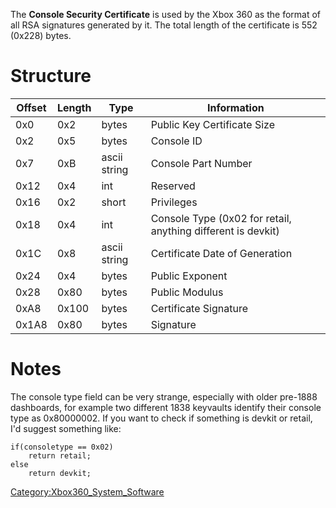 The **Console Security Certificate** is used by the Xbox 360 as the
format of all RSA signatures generated by it. The total length of the
certificate is 552 (0x228)
bytes.

# Structure

| Offset | Length | Type         | Information                                                  |
| ------ | ------ | ------------ | ------------------------------------------------------------ |
| 0x0    | 0x2    | bytes        | Public Key Certificate Size                                  |
| 0x2    | 0x5    | bytes        | Console ID                                                   |
| 0x7    | 0xB    | ascii string | Console Part Number                                          |
| 0x12   | 0x4    | int          | Reserved                                                     |
| 0x16   | 0x2    | short        | Privileges                                                   |
| 0x18   | 0x4    | int          | Console Type (0x02 for retail, anything different is devkit) |
| 0x1C   | 0x8    | ascii string | Certificate Date of Generation                               |
| 0x24   | 0x4    | bytes        | Public Exponent                                              |
| 0x28   | 0x80   | bytes        | Public Modulus                                               |
| 0xA8   | 0x100  | bytes        | Certificate Signature                                        |
| 0x1A8  | 0x80   | bytes        | Signature                                                    |

# Notes

The console type field can be very strange, especially with older
pre-1888 dashboards, for example two different 1838 keyvaults identify
their console type as 0x80000002. If you want to check if something is
devkit or retail, I'd suggest something like:

    if(consoletype == 0x02)
        return retail;
    else
        return devkit;

[Category:Xbox360_System_Software](Category_Xbox360_System_Software)